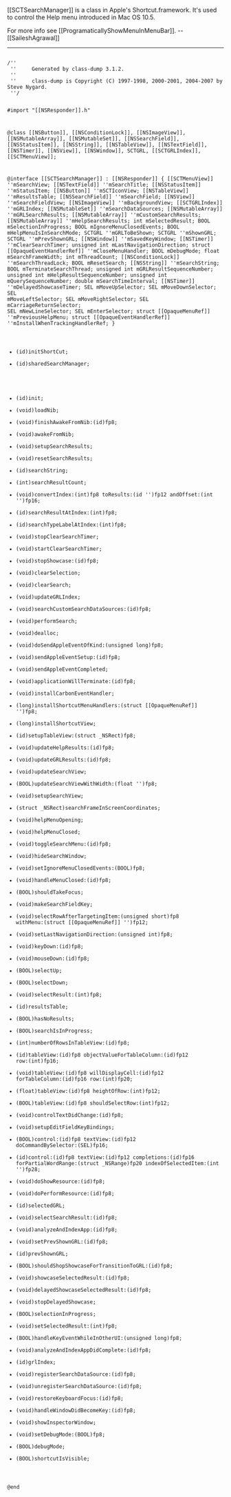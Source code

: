[[SCTSearchManager]] is a class in Apple's Shortcut.framework. It's used to control the Help menu introduced in Mac OS 10.5.

For more info see [[ProgramaticallyShowMenuInMenuBar]]. --[[SaileshAgrawal]]

----

<code>
/''
 ''     Generated by class-dump 3.1.2.
 ''
 ''     class-dump is Copyright (C) 1997-1998, 2000-2001, 2004-2007 by Steve Nygard.
 ''/

#import "[[NSResponder]].h"

@class [[NSButton]], [[NSConditionLock]], [[NSImageView]], [[NSMutableArray]], [[NSMutableSet]], [[NSSearchField]], [[NSStatusItem]], [[NSString]], [[NSTableView]], [[NSTextField]], [[NSTimer]], [[NSView]], [[NSWindow]], SCTGRL, [[SCTGRLIndex]], [[SCTMenuView]];

@interface [[SCTSearchManager]] : [[NSResponder]]
{
    [[SCTMenuView]] ''mSearchView;
    [[NSTextField]] ''mSearchTitle;
    [[NSStatusItem]] ''mStatusItem;
    [[NSButton]] ''mSCTIconView;
    [[NSTableView]] ''mResultsTable;
    [[NSSearchField]] ''mSearchField;
    [[NSView]] ''mSearchFieldView;
    [[NSImageView]] ''mBackgroundView;
    [[SCTGRLIndex]] ''mGRLIndex;
    [[NSMutableSet]] ''mSearchDataSources;
    [[NSMutableArray]] ''mGRLSearchResults;
    [[NSMutableArray]] ''mCustomSearchResults;
    [[NSMutableArray]] ''mHelpSearchResults;
    int mSelectedResult;
    BOOL mSelectionInProgress;
    BOOL mIgnoreMenuClosedEvents;
    BOOL mHelpMenuIsInSearchMode;
    SCTGRL ''mGRLToBeShown;
    SCTGRL ''mShownGRL;
    SCTGRL ''mPrevShownGRL;
    [[NSWindow]] ''mSavedKeyWindow;
    [[NSTimer]] ''mClearSearchTimer;
    unsigned int mLastNavigationDirection;
    struct [[OpaqueEventHandlerRef]] ''mCloseMenuHandler;
    BOOL mDebugMode;
    float mSearchFrameWidth;
    int mThreadCount;
    [[NSConditionLock]] ''mSearchThreadLock;
    BOOL mResetSearch;
    [[NSString]] ''mSearchString;
    BOOL mTerminateSearchThread;
    unsigned int mGRLResultSequenceNumber;
    unsigned int mHelpResultSequenceNumber;
    unsigned int mQuerySequenceNumber;
    double mSearchTimeInterval;
    [[NSTimer]] ''mDelayedShowcaseTimer;
    SEL mMoveUpSelector;
    SEL mMoveDownSelector;
    SEL mMoveLeftSelector;
    SEL mMoveRightSelector;
    SEL mCarriageReturnSelector;
    SEL mNewLineSelector;
    SEL mEnterSelector;
    struct [[OpaqueMenuRef]] ''mPreviousHelpMenu;
    struct [[OpaqueEventHandlerRef]] ''mInstallWhenTrackingHandlerRef;
}

+ (id)initShortCut;
+ (id)sharedSearchManager;
- (id)init;
- (void)loadNib;
- (void)finishAwakeFromNib:(id)fp8;
- (void)awakeFromNib;
- (void)setupSearchResults;
- (void)resetSearchResults;
- (id)searchString;
- (int)searchResultCount;
- (void)convertIndex:(int)fp8 toResults:(id '')fp12 andOffset:(int '')fp16;
- (id)searchResultAtIndex:(int)fp8;
- (id)searchTypeLabelAtIndex:(int)fp8;
- (void)stopClearSearchTimer;
- (void)startClearSearchTimer;
- (void)stopShowcase:(id)fp8;
- (void)clearSelection;
- (void)clearSearch;
- (void)updateGRLIndex;
- (void)searchCustomSearchDataSources:(id)fp8;
- (void)performSearch;
- (void)dealloc;
- (void)doSendAppleEventOfKind:(unsigned long)fp8;
- (void)sendAppleEventSetup:(id)fp8;
- (void)sendAppleEventCompleted;
- (void)applicationWillTerminate:(id)fp8;
- (void)installCarbonEventHandler;
- (long)installShortcutMenuHandlers:(struct [[OpaqueMenuRef]] '')fp8;
- (long)installShortcutView;
- (id)setupTableView:(struct _NSRect)fp8;
- (void)updateHelpResults:(id)fp8;
- (void)updateGRLResults:(id)fp8;
- (void)updateSearchView;
- (BOOL)updateSearchViewWithWidth:(float '')fp8;
- (void)setupSearchView;
- (struct _NSRect)searchFrameInScreenCoordinates;
- (void)helpMenuOpening;
- (void)helpMenuClosed;
- (void)toggleSearchMenu:(id)fp8;
- (void)hideSearchWindow;
- (void)setIgnoreMenuClosedEvents:(BOOL)fp8;
- (void)handleMenuClosed:(id)fp8;
- (BOOL)shouldTakeFocus;
- (void)makeSearchFieldKey;
- (void)selectRowAfterTargetingItem:(unsigned short)fp8 withMenu:(struct [[OpaqueMenuRef]] '')fp12;
- (void)setLastNavigationDirection:(unsigned int)fp8;
- (void)keyDown:(id)fp8;
- (void)mouseDown:(id)fp8;
- (BOOL)selectUp;
- (BOOL)selectDown;
- (void)selectResult:(int)fp8;
- (id)resultsTable;
- (BOOL)hasNoResults;
- (BOOL)searchIsInProgress;
- (int)numberOfRowsInTableView:(id)fp8;
- (id)tableView:(id)fp8 objectValueForTableColumn:(id)fp12 row:(int)fp16;
- (void)tableView:(id)fp8 willDisplayCell:(id)fp12 forTableColumn:(id)fp16 row:(int)fp20;
- (float)tableView:(id)fp8 heightOfRow:(int)fp12;
- (BOOL)tableView:(id)fp8 shouldSelectRow:(int)fp12;
- (void)controlTextDidChange:(id)fp8;
- (void)setupEditFieldKeyBindings;
- (BOOL)control:(id)fp8 textView:(id)fp12 doCommandBySelector:(SEL)fp16;
- (id)control:(id)fp8 textView:(id)fp12 completions:(id)fp16 forPartialWordRange:(struct _NSRange)fp20 indexOfSelectedItem:(int '')fp28;
- (void)doShowResource:(id)fp8;
- (void)doPerformResource:(id)fp8;
- (id)selectedGRL;
- (void)selectSearchResult:(id)fp8;
- (void)analyzeAndIndexApp:(id)fp8;
- (void)setPrevShownGRL:(id)fp8;
- (id)prevShownGRL;
- (BOOL)shouldShopShowcaseForTransitionToGRL:(id)fp8;
- (void)showcaseSelectedResult:(id)fp8;
- (void)delayedShowcaseSelectedResult:(id)fp8;
- (void)stopDelayedShowcase;
- (BOOL)selectionInProgress;
- (void)setSelectedResult:(int)fp8;
- (BOOL)handleKeyEventWhileInOtherUI:(unsigned long)fp8;
- (void)analyzeAndIndexAppDidComplete:(id)fp8;
- (id)grlIndex;
- (void)registerSearchDataSource:(id)fp8;
- (void)unregisterSearchDataSource:(id)fp8;
- (void)restoreKeyboardFocus:(id)fp8;
- (void)handleWindowDidBecomeKey:(id)fp8;
- (void)showInspectorWindow;
- (void)setDebugMode:(BOOL)fp8;
- (BOOL)debugMode;
- (BOOL)shortcutIsVisible;

@end

</code>